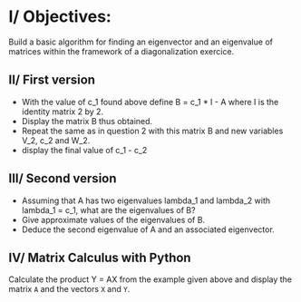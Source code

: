 # I/ Objectives:
Build a basic algorithm for finding an eigenvector and an eigenvalue of matrices within the framework of a diagonalization exercice.

## II/ First version
- With the value of c_1 found above define B = c_1 \* I - A where I is the identity matrix 2 by 2.
- Display the matrix B thus obtained.
- Repeat the same as in question 2 with this matrix B and new variables V_2, c_2 and W_2.
- display the final value of c_1 - c_2

## III/ Second version
- Assuming that A has two eigenvalues lambda_1 and lambda_2 with lambda_1 = c_1, what are the eigenvalues of B?
- Give approximate values of the eigenvalues of B.
- Deduce the second eigenvalue of A and an associated eigenvector.

## IV/ Matrix Calculus with Python
Calculate the product Y = AX from the example given above and display the matrix `A` and the vectors `X` and `Y`.
